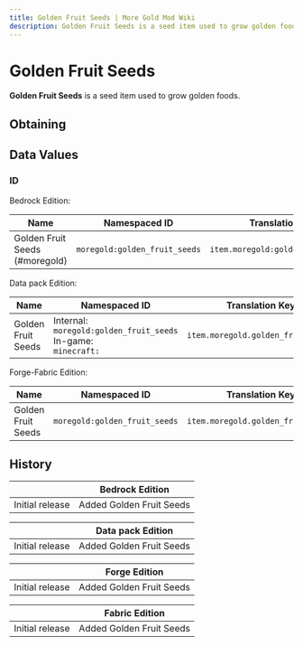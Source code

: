 ```yaml
---
title: Golden Fruit Seeds | More Gold Mod Wiki
description: Golden Fruit Seeds is a seed item used to grow golden foods.
---
```


# Golden Fruit Seeds

**Golden Fruit Seeds** is a seed item used to grow golden foods.

## Obtaining

## Data Values

### ID

Bedrock Edition:

| Name                           | Namespaced ID                 | Translation Key                    |
| ------------------------------ | ----------------------------- | ---------------------------------- |
| Golden Fruit Seeds (#moregold) | `moregold:golden_fruit_seeds` | `item.moregold:golden_fruit_seeds` |

Data pack Edition:

| Name               | Namespaced ID                                                          | Translation Key                    |
| ------------------ | ---------------------------------------------------------------------- | ---------------------------------- |
| Golden Fruit Seeds | Internal:<br>`moregold:golden_fruit_seeds`<br>In-game:<br>`minecraft:` | `item.moregold.golden_fruit_seeds` |

Forge-Fabric Edition:

| Name               | Namespaced ID                 | Translation Key                    |
| ------------------ | ----------------------------- | ---------------------------------- |
| Golden Fruit Seeds | `moregold:golden_fruit_seeds` | `item.moregold.golden_fruit_seeds` |

## History

|                 | Bedrock Edition          |
| --------------- | ------------------------ |
| Initial release | Added Golden Fruit Seeds |

|                 | Data pack Edition        |
| --------------- | ------------------------ |
| Initial release | Added Golden Fruit Seeds |

|                 | Forge Edition            |
| --------------- | ------------------------ |
| Initial release | Added Golden Fruit Seeds |

|                 | Fabric Edition           |
| --------------- | ------------------------ |
| Initial release | Added Golden Fruit Seeds |
